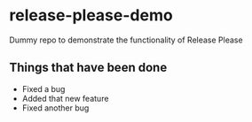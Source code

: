 # release-please-demo

Dummy repo to demonstrate the functionality of Release Please

## Things that have been done

- Fixed a bug
- Added that new feature
- Fixed another bug
